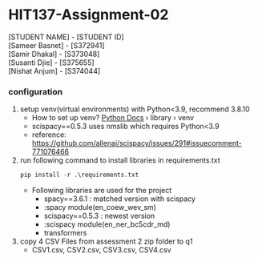 # HIT137-Assignment-02
[STUDENT NAME] - [STUDENT ID]  
[Sameer Basnet] - [S372941]  
[Samir Dhakal] - [S373048]  
[Susanti Djie] - [S375655]  
[Nishat Anjum] - [S374044]  

### configuration
1. setup venv(virtual environments) with Python<3.9, recommend 3.8.10
    - How to set up venv? [Python Docs](https://docs.python.org) › library › venv
    - scispacy==0.5.3 uses nmslib which requires Python<3.9
    - reference: https://github.com/allenai/scispacy/issues/291#issuecomment-771076466
2. run following command to install libraries in requirements.txt
   ```python
   pip install -r .\requirements.txt
   ```
   - Following libraries are used for the project
       * spacy==3.6.1 : matched version with scispacy
       * :spacy module(en_coew_wev_sm)
       * scispacy==0.5.3 : newest version
       * :scispacy module(en_ner_bc5cdr_md)
       * transformers
3. copy 4 CSV Files from assessment 2 zip folder to q1 
    - CSV1.csv, CSV2.csv, CSV3.csv, CSV4.csv
    

